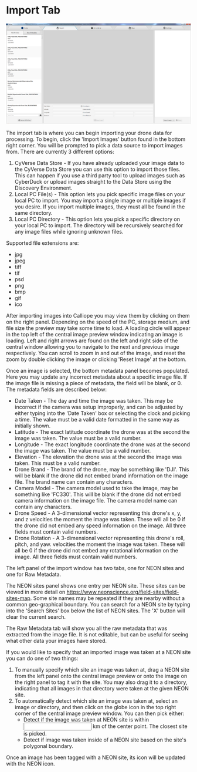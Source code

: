 # Import Tab
![Import Tab](./screenshots/import.PNG)

The import tab is where you can begin importing your drone data for processing. To begin, click the 'Import Images' button found in the bottom right corner. You will be prompted to pick a data source to import images from. There are currently 3 different options:
1. CyVerse Data Store - If you have already uploaded your image data to the CyVerse Data Store you can use this option to import those files. This can happen if you use a third party tool to upload images such as CyberDuck or upload images straight to the Data Store using the Discovery Environment. 
2. Local PC File(s) - This option lets you pick specific image files on your local PC to import. You may import a single image or multiple images if you desire. If you import multiple images, they must all be found in the same directory. 
3. Local PC Directory - This option lets you pick a specific directory on your local PC to import. The directory will be recursively searched for any image files while ignoring unknown files. 

Supported file extensions are:
- jpg
- jpeg
- tiff
- tif
- psd
- png
- bmp
- gif
- ico

After importing images into Calliope you may view them by clicking on them on the right panel. Depending on the speed of the PC, storage medium, and file size the preview may take some time to load. A loading circle will appear in the top left of the central image preview window indicating an image is loading. Left and right arrows are found on the left and right side of the central window allowing you to navigate to the next and previous image respectively. You can scroll to zoom in and out of the image, and reset the zoom by double clicking the image or clicking 'Reset Image' at the bottom.

Once an image is selected, the bottom metadata panel becomes populated. Here you may update any incorrect metadata about a specific image file. If the image file is missing a piece of metadata, the field will be blank, or 0. The metadata fields are described below:
- Date Taken - The day and time the image was taken. This may be incorrect if the camera was setup improperly, and can be adjusted by either typing into the 'Date Taken' box or selecting the clock and picking a time. The value must be a valid date formatted in the same way as initially shown.
- Latitude - The exact latitude coordinate the drone was at the second the image was taken.  The value must be a valid number.
- Longitude - The exact longitude coordinate the drone was at the second the image was taken.  The value must be a valid number.
- Elevation - The elevation the drone was at the second the image was taken. This must be a valid number.
- Drone Brand - The brand of the drone, may be something like 'DJI'. This will be blank if the drone did not embed brand information on the image file. The brand name can contain any characters.
- Camera Model - The camera model used to take the image, may be something like 'FC330'. This will be blank if the drone did not embed camera information on the image file. The camera model name can contain any characters.
- Drone Speed - A 3-dimensional vector representing this drone's x, y, and z velocities the moment the image was taken. These will all be 0 if the drone did not embed any speed information on the image. All three fields must contain valid numbers.
- Drone Rotation - A 3-dimensional vector representing this drone's roll, pitch, and yaw. velocities the moment the image was taken. These will all be 0 if the drone did not embed any rotational information on the image. All three fields must contain valid numbers.

The left panel of the import window has two tabs, one for NEON sites and one for Raw Metadata. 

The NEON sites panel shows one entry per NEON site. These sites can be viewed in more detail on https://www.neonscience.org/field-sites/field-sites-map. Some site names may be repeated if they are nearby without a common geo-graphical boundary. You can search for a NEON site by typing into the 'Search Sites' box below the list of NEON sites. The 'X' button will clear the current search. 

The Raw Metadata tab will show you all the raw metadata that was extracted from the image file. It is not editable, but can be useful for seeing what other data your images have stored. 

If you would like to specify that an imported image was taken at a NEON site you can do one of two things:
1. To manually specify which site an image was taken at, drag a NEON site from the left panel onto the central image preview or onto the image on the right panel to tag it with the site. You may also drag it to a directory, indicating that all images in that directory were taken at the given NEON site. 
2. To automatically detect which site an image was taken at, select an image or directory, and then click on the globe icon in the top right corner of the central image preview window. You can then pick either:
    - Detect if the image was taken at NEON site is within <input> km of the center point. The closest site is picked.
    - Detect if image was taken inside of a NEON site based on the site's polygonal boundary.

Once an image has been tagged with a NEON site, its icon will be updated with the NEON icon. 